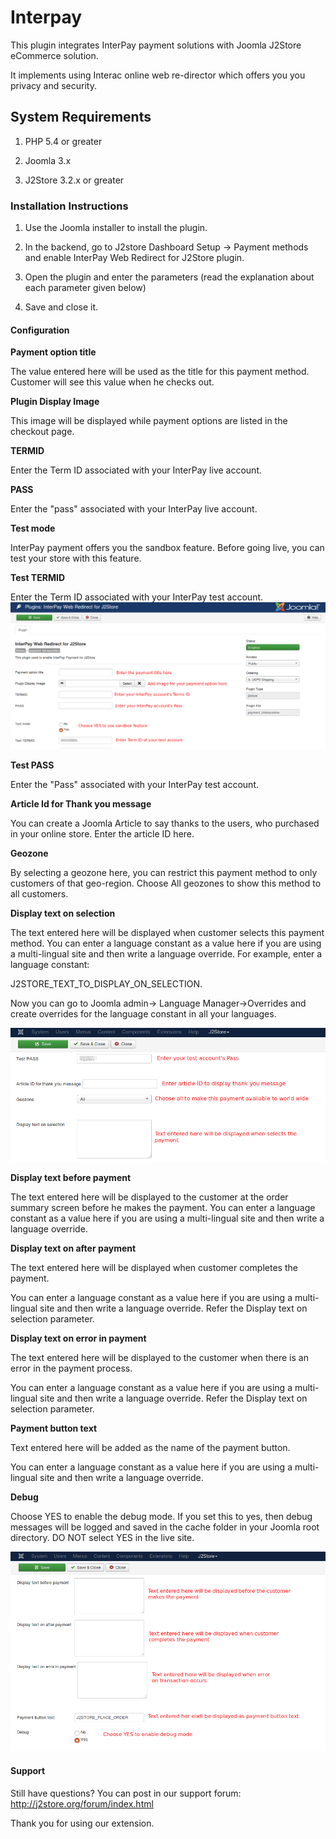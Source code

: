 # Interpay

This plugin integrates InterPay payment solutions with Joomla J2Store eCommerce solution.

It implements using Interac online web re-director which offers you you privacy and security.

## System Requirements

1. PHP 5.4 or greater

2. Joomla 3.x

3. J2Store 3.2.x or greater

### Installation Instructions

1. Use the Joomla installer to install the plugin.

2. In the backend, go to J2store Dashboard Setup -> Payment methods and enable InterPay Web Redirect for J2Store plugin.

3. Open the plugin and enter the parameters (read the explanation about each parameter given below)

4. Save and close it.

#### Configuration

**Payment option title**

The value entered here will be used as the title for this payment method. Customer will see this value when he checks out.

**Plugin Display Image**

This image will be displayed while payment options are listed in the checkout page.

**TERMID**

Enter the Term ID associated with your InterPay live account.

**PASS**

Enter the "pass" associated with your InterPay live account.

**Test mode**

InterPay payment offers you the sandbox feature. Before going live, you can test your store with this feature.

**Test TERMID**

Enter the Term ID associated with your InterPay test account. ![](./assets/images/interpay-01.png)

**Test PASS**

Enter the "Pass" associated with your InterPay test account.

**Article Id for Thank you message**

You can create a Joomla Article to say thanks to the users, who purchased in your online store. Enter the article ID here.

**Geozone**

By selecting a geozone here, you can restrict this payment method to only customers of that geo-region. Choose All geozones to show this method to all customers.

**Display text on selection**

The text entered here will be displayed when customer selects this payment method. You can enter a language constant as a value here if you are using a multi-lingual site and then write a language override. For example, enter a language constant:

J2STORE_TEXT_TO_DISPLAY_ON_SELECTION.

Now you can go to Joomla admin-> Language Manager->Overrides and create overrides for the language constant in all your languages.

![](./assets/images/interpay-02.png)

**Display text before payment**

The text entered here will be displayed to the customer at the order summary screen before he makes the payment. You can enter a language constant as a value here if you are using a multi-lingual site and then write a language override.

**Display text on after payment**

The text entered here will be displayed when customer completes the payment.

You can enter a language constant as a value here if you are using a multi-lingual site and then write a language override. Refer the Display text on selection parameter.

**Display text on error in payment**

The text entered here will be displayed to the customer when there is an error in the payment process.

You can enter a language constant as a value here if you are using a multi-lingual site and then write a language override. Refer the Display text on selection parameter.

**Payment button text**

Text entered here will be added as the name of the payment button.

You can enter a language constant as a value here if you are using a multi-lingual site and then write a language override.

**Debug**

Choose YES to enable the debug mode. If you set this to yes, then debug messages will be logged and saved in the cache folder in your Joomla root directory. DO NOT select YES in the live site.

![](./assets/images/interpay-03.png)

#### Support

Still have questions? You can post in our support forum: <http://j2store.org/forum/index.html>

Thank you for using our extension.
